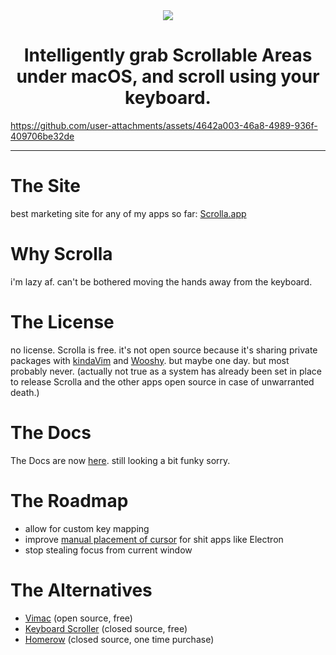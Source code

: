 <div align="center">
    <img src="https://github.com/user-attachments/assets/446441c2-0df0-4813-8943-da87d9304ad3">
    <h1>Intelligently grab Scrollable Areas under macOS, and scroll using your keyboard.</h1>
</div>

https://github.com/user-attachments/assets/4642a003-46a8-4989-936f-409706be32de

---

# The Site

best marketing site for any of my apps so far: [Scrolla.app](https://scrolla.app)

# Why Scrolla

i'm lazy af. can't be bothered moving the hands away from the keyboard.

# The License

no license. Scrolla is free. it's not open source because it's sharing private packages with [kindaVim](https://github.com/godbout/kindaVim.docs) and [Wooshy](https://github.com/godbout/Wooshy.docs). but maybe one day. but most probably never. (actually not true as a system has already been set in place to release Scrolla and the other apps open source in case of unwarranted death.)

# The Docs

The Docs are now [here](https://docs.scrolla.app). still looking a bit funky sorry.

# The Roadmap

* allow for custom key mapping
* improve [manual placement of cursor](https://docs.scrolla.app/usage/choose-your-target#manual-mode) for shit apps like Electron
* stop stealing focus from current window

# The Alternatives

* [Vimac](https://github.com/dexterleng/vimac) (open source, free)
* [Keyboard Scroller](https://github.com/dexterleng/KeyboardScroller.docs) (closed source, free)
* [Homerow](https://www.homerow.app) (closed source, one time purchase)
